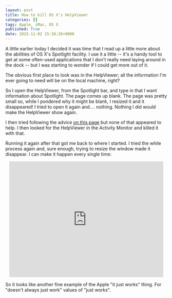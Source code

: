 ```yaml
---
layout: post
title: How to kill OS X's HelpViewer
categories: []
tags: Apple, iMac, OS X
published: True
date: 2015-11-02 15:38:26+0000
---
```


A little earlier today I decided it was time that I read up a little more about
the abilities of OS X's Spotlight facility. I use it a little -- it's a handy
tool to get at some often-used applications that I don't really need laying
around in the dock -- but I was starting to wonder if I could get more out of
it.

The obvious first place to look was in the HelpViewer; all the information I'm
ever going to need will be on the local machine, right?

So I open the HelpViewer, from the Spotlight bar, and type in that I want
information about Spotlight. The page comes up blank. The page was pretty small
so, while I pondered why it might be blank, I resized it and it disappeared!
I tried to open it again and.... nothing. Nothing I did would make the
HelpViewer show again.

I then tried following the advice
[on this page](http://guides.macrumors.com/Troubleshooting_Help_Viewer) but
none of that appeared to help. I then looked for the HelpViewer in the
Activity Monitor and killed it with that.

Running it again after that got me back to where I started. I tried the while
process again and, sure enough, trying to resize the window made it disappear.
I can make it happen every single time:

<center>
<iframe width="480" height="360" src="https://www.youtube.com/embed/id9Gb8SDYrg" frameborder="0" allowfullscreen></iframe>
</center>

So it looks like another fine example of the Apple "it just works" thing.
For "doesn't always just work" values of "just works".
